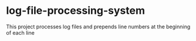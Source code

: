 # log-file-processing-system
This project processes log files and prepends line numbers at the beginning of each line
